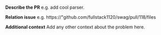 **Describe the PR**
e.g. add cool parser.

**Relation issue**
e.g. https://"github.com/fullstack1120/swag/pull/118/files

**Additional context**
Add any other context about the problem here.
